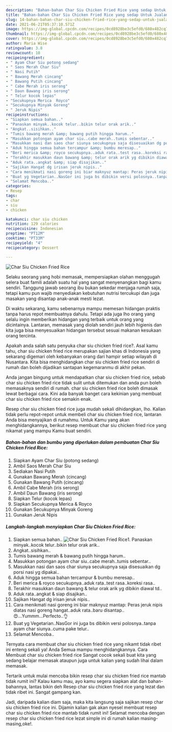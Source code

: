```yaml
---
description: "Bahan-bahan Char Siu Chicken Fried Rice yang sedap Untuk Jualan"
title: "Bahan-bahan Char Siu Chicken Fried Rice yang sedap Untuk Jualan"
slug: 14-bahan-bahan-char-siu-chicken-fried-rice-yang-sedap-untuk-jualan
date: 2021-06-21T05:37:10.571Z
image: https://img-global.cpcdn.com/recipes/0cd8928be3c5efd0/680x482cq70/char-siu-chicken-fried-rice-foto-resep-utama.jpg
thumbnail: https://img-global.cpcdn.com/recipes/0cd8928be3c5efd0/680x482cq70/char-siu-chicken-fried-rice-foto-resep-utama.jpg
cover: https://img-global.cpcdn.com/recipes/0cd8928be3c5efd0/680x482cq70/char-siu-chicken-fried-rice-foto-resep-utama.jpg
author: Maria Wise
ratingvalue: 3.8
reviewcount: 10
recipeingredient:
- " Ayam Char Siu potong sedang"
- " Saos Merah Char Siu"
- " Nasi Putih"
- " Bawang Merah cincang"
- " Bawang Putih cincang"
- " Cabe Merah iris serong"
- " Daun Bawang iris serong"
- " Telur kocok lepas"
- "Secukupnya Merica  Royco"
- "Secukupnya Minyak Goreng"
- " Jeruk Nipis"
recipeinstructions:
- "Siapkan semua bahan.."
- "Panaskan minyak..kocok telur..bikin telur orak arik.."
- "Angkat..sisihkan.."
- "Tumis bawang merah &amp; bawang putih hingga harum.."
- "Masukkan potongan ayam char siu..cabe merah..tumis sebentar.."
- "Masukkan nasi dan saos char siunya secukupnya saja disesuaikan dg porsi nasi yg dipakai.."
- "Aduk hingga semua bahan tercampur &amp; bumbu meresap.."
- "Beri merica &amp; royco secukupnya..aduk rata..test rasa..koreksi rasa.."
- "Terakhir masukkan daun bawang &amp; telur orak arik yg dibikin diawal td.."
- "Aduk rata..angkat &amp; siap disajikan.."
- "Sajikan Hangat dg irisan jeruk nipis.."
- "Cara menikmati nasi goreng ini biar maknyuz mantap: Peras jeruk nipis diatas nasi goreng hangat..aduk rata..baru disantap..😍...Yummm...Perfecto..👌"
- "Buat yg Vegetarian..NasGor ini juga bs dibikin versi polosnya..tanpa ayam char siunya..cuma pake telur.."
- "Selamat Mencoba.."
categories:
- Resep
tags:
- char
- siu
- chicken

katakunci: char siu chicken 
nutrition: 129 calories
recipecuisine: Indonesian
preptime: "PT12M"
cooktime: "PT33M"
recipeyield: "4"
recipecategory: Dessert

---
```



![Char Siu Chicken Fried Rice](https://img-global.cpcdn.com/recipes/0cd8928be3c5efd0/680x482cq70/char-siu-chicken-fried-rice-foto-resep-utama.jpg)

Selaku seorang yang hobi memasak, mempersiapkan olahan menggugah selera buat famili adalah suatu hal yang sangat menyenangkan bagi kamu sendiri. Tanggung jawab seorang ibu bukan sekedar menjaga rumah saja, tetapi kamu pun wajib menyediakan kebutuhan nutrisi tercukupi dan juga masakan yang disantap anak-anak mesti lezat.

Di waktu  sekarang, kamu sebenarnya mampu memesan hidangan praktis tanpa harus repot membuatnya dahulu. Tetapi ada juga lho orang yang selalu ingin memberikan hidangan yang terbaik untuk orang yang dicintainya. Lantaran, memasak yang diolah sendiri jauh lebih higienis dan kita juga bisa menyesuaikan hidangan tersebut sesuai makanan kesukaan orang tercinta. 



Apakah anda salah satu penyuka char siu chicken fried rice?. Asal kamu tahu, char siu chicken fried rice merupakan sajian khas di Indonesia yang sekarang digemari oleh kebanyakan orang dari hampir setiap wilayah di Nusantara. Kita bisa menghidangkan char siu chicken fried rice sendiri di rumah dan boleh dijadikan santapan kegemaranmu di akhir pekan.

Anda jangan bingung untuk mendapatkan char siu chicken fried rice, sebab char siu chicken fried rice tidak sulit untuk ditemukan dan anda pun boleh memasaknya sendiri di rumah. char siu chicken fried rice boleh dimasak lewat berbagai cara. Kini ada banyak banget cara kekinian yang membuat char siu chicken fried rice semakin enak.

Resep char siu chicken fried rice juga mudah sekali dihidangkan, lho. Kalian tidak perlu repot-repot untuk membeli char siu chicken fried rice, lantaran Anda bisa menyajikan di rumahmu. Untuk Kamu yang akan menghidangkannya, berikut resep membuat char siu chicken fried rice yang nikamat yang mampu Kamu buat sendiri.

<!--inarticleads1-->

##### Bahan-bahan dan bumbu yang diperlukan dalam pembuatan Char Siu Chicken Fried Rice:

1. Siapkan  Ayam Char Siu (potong sedang)
1. Ambil  Saos Merah Char Siu
1. Sediakan  Nasi Putih
1. Gunakan  Bawang Merah (cincang)
1. Gunakan  Bawang Putih (cincang)
1. Ambil  Cabe Merah (iris serong)
1. Ambil  Daun Bawang (iris serong)
1. Siapkan  Telur (kocok lepas)
1. Siapkan Secukupnya Merica &amp; Royco
1. Gunakan Secukupnya Minyak Goreng
1. Gunakan  Jeruk Nipis




<!--inarticleads2-->

##### Langkah-langkah menyiapkan Char Siu Chicken Fried Rice:

1. Siapkan semua bahan..
<img src="https://img-global.cpcdn.com/steps/70337f98b715a8a5/160x128cq70/char-siu-chicken-fried-rice-langkah-memasak-1-foto.jpg" alt="Char Siu Chicken Fried Rice">1. Panaskan minyak..kocok telur..bikin telur orak arik..
1. Angkat..sisihkan..
1. Tumis bawang merah &amp; bawang putih hingga harum..
1. Masukkan potongan ayam char siu..cabe merah..tumis sebentar..
1. Masukkan nasi dan saos char siunya secukupnya saja disesuaikan dg porsi nasi yg dipakai..
1. Aduk hingga semua bahan tercampur &amp; bumbu meresap..
1. Beri merica &amp; royco secukupnya..aduk rata..test rasa..koreksi rasa..
1. Terakhir masukkan daun bawang &amp; telur orak arik yg dibikin diawal td..
1. Aduk rata..angkat &amp; siap disajikan..
1. Sajikan Hangat dg irisan jeruk nipis..
1. Cara menikmati nasi goreng ini biar maknyuz mantap: Peras jeruk nipis diatas nasi goreng hangat..aduk rata..baru disantap..😍...Yummm...Perfecto..👌
1. Buat yg Vegetarian..NasGor ini juga bs dibikin versi polosnya..tanpa ayam char siunya..cuma pake telur..
1. Selamat Mencoba..




Ternyata cara membuat char siu chicken fried rice yang nikamt tidak ribet ini enteng sekali ya! Anda Semua mampu menghidangkannya. Cara Membuat char siu chicken fried rice Sangat cocok sekali buat kita yang sedang belajar memasak ataupun juga untuk kalian yang sudah lihai dalam memasak.

Tertarik untuk mulai mencoba bikin resep char siu chicken fried rice mantab tidak rumit ini? Kalau kamu mau, ayo kamu segera siapkan alat dan bahan-bahannya, lantas bikin deh Resep char siu chicken fried rice yang lezat dan tidak ribet ini. Sangat gampang kan. 

Jadi, daripada kalian diam saja, maka kita langsung saja sajikan resep char siu chicken fried rice ini. Dijamin kalian gak akan nyesel membuat resep char siu chicken fried rice mantab tidak rumit ini! Selamat mencoba dengan resep char siu chicken fried rice lezat simple ini di rumah kalian masing-masing,oke!.

